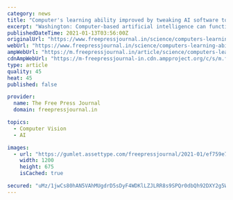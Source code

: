 ```yaml
---
category: news
title: "Computer's learning ability improved by tweaking AI software to function like a human brain: Study"
excerpt: "Washington: Computer-based artificial intelligence can function more like human intelligence when programmed to use a much faster technique for learning new objects, say two neuroscientists who designed such a model that was designed to mirror human visual learning."
publishedDateTime: 2021-01-13T03:56:00Z
originalUrl: "https://www.freepressjournal.in/science/computers-learning-ability-improved-by-tweaking-ai-software-to-function-like-a-human-brain-study"
webUrl: "https://www.freepressjournal.in/science/computers-learning-ability-improved-by-tweaking-ai-software-to-function-like-a-human-brain-study"
ampWebUrl: "https://m.freepressjournal.in/article/science/computers-learning-ability-improved-by-tweaking-ai-software-to-function-like-a-human-brain-study/53b6bdeb-3988-479e-a190-7f56274e8878"
cdnAmpWebUrl: "https://m-freepressjournal-in.cdn.ampproject.org/c/s/m.freepressjournal.in/article/science/computers-learning-ability-improved-by-tweaking-ai-software-to-function-like-a-human-brain-study/53b6bdeb-3988-479e-a190-7f56274e8878"
type: article
quality: 45
heat: 45
published: false

provider:
  name: The Free Press Journal
  domain: freepressjournal.in

topics:
  - Computer Vision
  - AI

images:
  - url: "https://gumlet.assettype.com/freepressjournal/2021-01/ef759e74-46a5-41de-80fd-867de78f47ad/etc_3rd_lead_jan_12.jpeg"
    width: 1200
    height: 675
    isCached: true

secured: "uMz/1jwCs80hAN5VAhMUgdrD5sDyF4WDKlLZJLRR8s9SPQr0dbQh92DXY2g5Wm8AHd4BtzbZYwOxolEOaSXVZuVZkcmKqu2A4q2+frZU+pQhulJJilhAafJY4Hpce9xwS5MFEv3SdMPA4cl+NkG5uSoAEdLKo6r0VbZs6D0qE+hTVVOSUGsz2u8BVMORZp3hPg2gaS3AeiT4wTSWsFF0dIySQwaywX12E8pydNvHZF3KPl06Xgqx19ZHT9XvILIJ41/Wf7ntxe9XVdqPUN03qr/1w9eEoncr+KApNx4F3FL1lzU/FqF6LEBmrkibt7LUofm7fE7dV2Cc7pcW4cb5xM7X65IRyPUSPBUsPgKLq3k=;Dxv0Of+/kJ66teNQai72Rw=="
---
```


